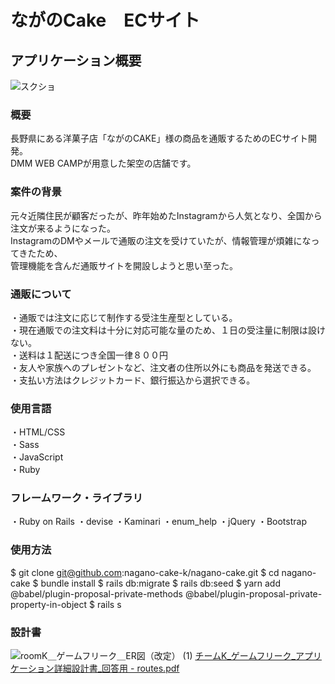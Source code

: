 # ながのCake　ECサイト
## アプリケーション概要
![スクショ](https://github.com/nagano-cake-k/nagano-cake/assets/141293221/0e57821e-5bca-4ecd-8860-cf825894716e)

### 概要
長野県にある洋菓子店「ながのCAKE」様の商品を通販するためのECサイト開発。  
DMM WEB CAMPが用意した架空の店舗です。  

### 案件の背景
元々近隣住民が顧客だったが、昨年始めたInstagramから人気となり、全国から注文が来るようになった。   
InstagramのDMやメールで通販の注文を受けていたが、情報管理が煩雑になってきたため、  
管理機能を含んだ通販サイトを開設しようと思い至った。  

### 通販について
・通販では注文に応じて制作する受注生産型としている。  
・現在通販での注文料は十分に対応可能な量のため、１日の受注量に制限は設けない。  
・送料は１配送につき全国一律８００円  
・友人や家族へのプレゼントなど、注文者の住所以外にも商品を発送できる。  
・支払い方法はクレジットカード、銀行振込から選択できる。  

### 使用言語
・HTML/CSS  
・Sass  
・JavaScript  
・Ruby  

### フレームワーク・ライブラリ
・Ruby on Rails
・devise
・Kaminari
・enum_help
・jQuery
・Bootstrap

### 使用方法
$ git clone git@github.com:nagano-cake-k/nagano-cake.git
$ cd nagano-cake
$ bundle install
$ rails db:migrate
$ rails db:seed
$ yarn add @babel/plugin-proposal-private-methods @babel/plugin-proposal-private-property-in-object
$ rails s


### 設計書

![roomK＿ゲームフリーク＿ER図（改定） (1)](https://github.com/nagano-cake-k/nagano-cake/assets/141293221/d4d9cfab-0ff5-47aa-97e9-960d5f3025cf)
[チームK_ゲームフリーク_アプリケーション詳細設計書_回答用  - routes.pdf](https://github.com/nagano-cake-k/nagano-cake/files/13174874/K_._._.-.routes.pdf)
